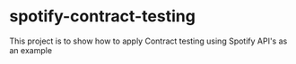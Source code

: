 # spotify-contract-testing
This project is to show how to apply Contract testing using Spotify API's as an example

